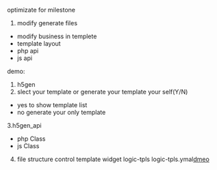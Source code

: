 optimizate for milestone

1. modify generate files
- modify business in templete
- template layout
- php api
- js api


demo:

1. h5gen
2. slect your template or generate your template your self(Y/N)
 - yes to show template list
 - no generate your only template

3.h5gen_api
- php Class
- js Class

4. file structure
control
template
widget
logic-tpls
logic-tpls.ymal[dmeo](https://github.com/nodeca/js-yaml)


